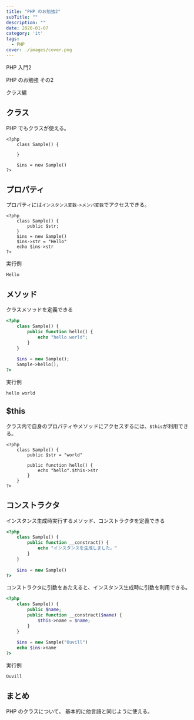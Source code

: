 ```yaml
---
title: "PHP のお勉強2"
subTitle: ""
description: ""
date: 2020-01-07
category: 'it'
tags:
  - PHP
cover: ./images/cover.png
---
```

PHP 入門2

PHP のお勉強 その2

クラス編

## クラス

PHP でもクラスが使える。

```
<?php
    class Sample() {
        
    }
    
    $ins = new Sample()
?>
```

## プロパティ

プロパティには`インスタンス変数->メンバ変数`でアクセスできる。

```
<?php
    class Sample() {
        public $str;
    }
    $ins = new Sample()
    $ins->str = "Hello"
    echo $ins->str
?>
```

実行例

```
Hello
```

## メソッド

クラスメソッドを定義できる

```php
<?php
    class Sample() {
        public function hello() {
            echo "hello world";
        }
    }
    
    $ins = new Sample();
    Sample->hello();
?>
```

実行例

```
hello world
```

## $this

クラス内で自身のプロパティやメソッドにアクセスするには、`$this`が利用できる。

```
<?php
    class Sample() {
        public $str = "world"
        
        public function hello() {
            echo "hello".$this->str
        }
    }
?>
```

## コンストラクタ

インスタンス生成時実行するメソッド、コンストラクタを定義できる

```php
<?php
    class Sample() {
        public function __constract() {
            echo "インスタンスを生成しました。"
        }
    }
    
    $ins = new Sample()
?>
```

コンストラクタに引数をあたえると、インスタンス生成時に引数を利用できる。

```php
<?php
    class Sample() {
        public $name;
        public function __constract($name) {
            $this->name = $name;
        }
    }
    
    $ins = new Sample("Ouvill")
    echo $ins->name
?>
```

実行例

```
Ouvill
```

## まとめ

PHP のクラスについて。
基本的に他言語と同じように使える。
